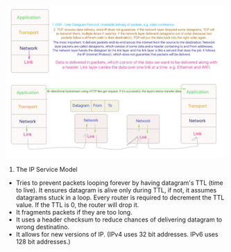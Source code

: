 ![overview](img/4-layer-overview.png?raw=true)
![detail](img/layer-detail.png?raw=true)

1. The IP Service Model
* Tries to prevent packets looping forever by having datagram's TTL (time to live). It ensures datagram is alive only during TTL, if not, it assumes datagrams stuck in a loop. Every router is required to decrement the TTL value. If the TTL is 0, the router will drop it. 
* It fragments packets if they are too long. 
* It uses a header checksum to reduce chances of delivering datagram to wrong destinatino. 
* It allows for new versions of IP. (IPv4 uses 32 bit addresses. IPv6 uses 128 bit addresses.)

